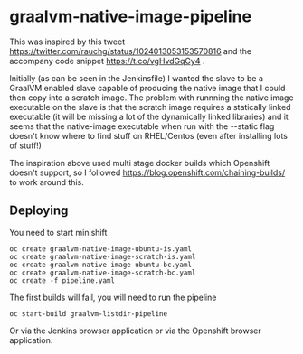# graalvm-native-image-pipeline

This was inspired by this tweet https://twitter.com/rauchg/status/1024013053153570816 and the accompany code snippet https://t.co/vgHvdGqCy4 .

Initially (as can be seen in the Jenkinsfile) I wanted the slave to be a GraalVM enabled slave capable of producing the native image that I could then copy into a scratch image. The problem with runnning the native image executable on the slave is that the scratch image requires a statically linked executable (it will be missing a lot of the dynamically linked libraries) and it seems that the native-image executable when run with the --static flag doesn't know where to find stuff on RHEL/Centos (even after installing lots of stuff!) 

The inspiration above used multi stage docker builds which Openshift doesn't support, so I followed https://blog.openshift.com/chaining-builds/ to work around this.



## Deploying

You need to start minishift

    oc create graalvm-native-image-ubuntu-is.yaml
    oc create graalvm-native-image-scratch-is.yaml
    oc create graalvm-native-image-ubuntu-bc.yaml
    oc create graalvm-native-image-scratch-bc.yaml
    oc create -f pipeline.yaml
    
The first builds will fail, you will need to run the pipeline

    oc start-build graalvm-listdir-pipeline
    
Or via the Jenkins browser application or via the Openshift browser application.

